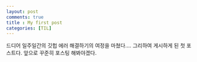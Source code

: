 ```yaml
---
layout: post
comments: true
title : My first post
categories: [TIL]
---
```


드디어 일주일간의 깃헙 에러 해결하기의 여정을 마쳤다....
그리하여 게시하게 된 첫 포스트다.
앞으로 꾸준히 포스팅 해봐야겠다.
